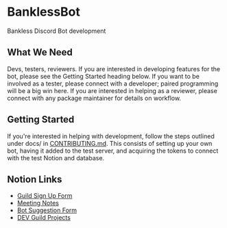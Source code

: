 # BanklessBot

Bankless Discord Bot development

## What We Need

Devs, testers, reviewers. If you are interested in developing features for
the bot, please see the Getting Started heading below. If you want to be
involved as a tester, please connect with a developer; paired programming
will be a big win here. If you are interested in helping as a reviewer,
please connect with any package maintainer for details on workflow.

## Getting Started

If you're interested in helping with development, follow the steps outlined under docs/
in [CONTRIBUTING.md](docs/CONTRIBUTING.md). This consists of setting up your own bot, having it added
to the test server, and acquiring the tokens to connect with the test Notion
and database.

## Notion Links

-   [Guild Sign Up Form](https://docs.google.com/forms/d/e/1FAIpQLScpV0-OTbcRj-fH8zv7y9EYom-J-PtKxJSgGjBTUmKQ1pHv1g/viewform)
-   [Meeting Notes](https://www.notion.so/Developers-Guild-7dbde19a264d43debf75ecb27a9d406c)
-   [Bot Suggestion Form](https://docs.google.com/forms/d/e/1FAIpQLSffkvYdOeW5k3DAXeMl82wGlpuz8oZVIEOuf6mHFpYCriHqbw/viewform)
-   [DEV Guild Projects](https://www.notion.so/Dev-Guild-Projects-2d36ac50c02640bda22fbbf72069afe3)
